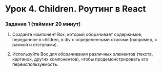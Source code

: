 # Урок 4. Children. Роутинг в React

### Задание 1 (тайминг 20 минут)
1. Создайте компонент Box, который оборачивает содержимое,
переданное в children, в div с определенными стилями
(например, с рамкой и отступами).

2. Используйте Box для оборачивания различных элементов
(текста, картинок, других компонентов), чтобы
продемонстрировать его переиспользуемость.

